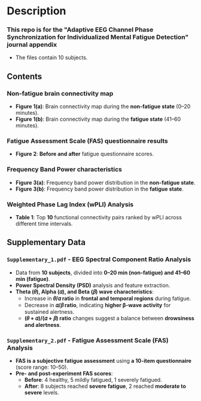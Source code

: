 # Description
### This repo is for the "Adaptive EEG Channel Phase Synchronization for Individualized Mental Fatigue Detection" journal appendix
* The files contain 10 subjects.
## Contents

###  Non-fatigue brain connectivity map
- **Figure 1(a)**: Brain connectivity map during the **non-fatigue state** (0–20 minutes).
- **Figure 1(b)**: Brain connectivity map during the **fatigue state** (41–60 minutes).
  
###  Fatigue Assessment Scale (FAS) questionnaire results
- **Figure 2**: **Before and after** fatigue questionnaire scores.

###  Frequency Band Power characteristics
- **Figure 3(a)**: Frequency band power distribution in the **non-fatigue state**.
- **Figure 3(b)**: Frequency band power distribution in the **fatigue state**.

###  Weighted Phase Lag Index (wPLI) Analysis
- **Table 1**: Top **10** functional connectivity pairs ranked by wPLI across different time intervals.

##  Supplementary Data

###  `Supplementary_1.pdf` - EEG Spectral Component Ratio Analysis
- Data from **10 subjects**, divided into **0–20 min (non-fatigue) and 41–60 min (fatigue)**.
- **Power Spectral Density (PSD)** analysis and feature extraction.
- **Theta (𝜃), Alpha (𝛼), and Beta (𝛽) wave characteristics**:
  - Increase in **𝜃/𝛼 ratio** in **frontal and temporal regions** during fatigue.
  - Decrease in **𝛼/𝛽 ratio**, indicating **higher β-wave activity** for sustained alertness.
  - **(𝜃 + 𝛼)/(𝛼 + 𝛽) ratio** changes suggest a balance between **drowsiness and alertness**.

###  `Supplementary_2.pdf` - Fatigue Assessment Scale (FAS) Analysis
- **FAS is a subjective fatigue assessment** using **a 10-item questionnaire** (score range: 10–50).
- **Pre- and post-experiment FAS scores**:
  - **Before**: 4 healthy, 5 mildly fatigued, 1 severely fatigued.
  - **After**: 8 subjects reached **severe fatigue**, 2 reached **moderate to severe** levels.


